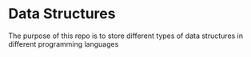 # Data Structures

The purpose of this repo is to store different types of data structures in different programming languages
